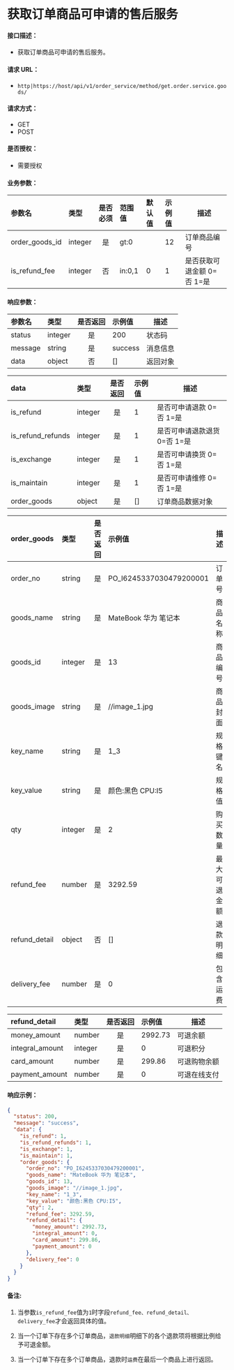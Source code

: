 # 获取订单商品可申请的售后服务

#### 接口描述：
- 获取订单商品可申请的售后服务。

#### 请求 URL：
- `http|https://host/api/v1/order_service/method/get.order.service.goods/`

#### 请求方式：
- GET
- POST

#### 是否授权：
- 需要授权

#### 业务参数：
|参数名|类型|是否必须|范围值|默认值|示例值|描述|
|:----|:---|:---:|:-----|:-----|:-----|-----|
|order_goods_id |integer |是 |gt:0 | |12 |订单商品编号 |
|is_refund_fee |integer |否 |in:0,1 |0 |1 |是否获取可退金额 0=否 1=是 |

#### 响应参数：
|参数名|类型|是否返回|示例值|描述|
|:-----|:-----|:---:|:-----|-----|
|status |integer |是 |200 |状态码 |
|message |string |是 |success |消息信息 |
|data |object |否 |[] |返回对象 |

|data|类型|是否返回|示例值|描述|
|:-----|:-----|:---:|:-----|-----|
|is_refund |integer |是 |1 |是否可申请退款 0=否 1=是 |
|is_refund_refunds |integer |是 |1 |是否可申请退款退货 0=否 1=是 |
|is_exchange |integer |是 |1 |是否可申请换货 0=否 1=是 |
|is_maintain |integer |是 |1 |是否可申请维修 0=否 1=是 |
|order_goods |object |是 |[] |订单商品数据对象 |

|order_goods|类型|是否返回|示例值|描述|
|:-----|:-----|:---:|:-----|-----|
|order_no |string |是 |PO_I6245337030479200001 |订单号 |
|goods_name |string |是 |MateBook 华为 笔记本 |商品名称 |
|goods_id |integer |是 |13 |商品编号 |
|goods_image |string |是 |//image_1.jpg |商品封面 |
|key_name |string |是 |1_3 |规格键名 |
|key_value |string |是 |颜色:黑色 CPU:I5 |规格值 |
|qty |integer |是 |2 |购买数量 |
|refund_fee |number |是 |3292.59 |最大可退金额 |
|refund_detail |object |否 |[] |退款明细 |
|delivery_fee |number |是 |0 |包含运费 |

|refund_detail|类型|是否返回|示例值|描述|
|:-----|:-----|:---:|:-----|-----|
|money_amount |number |是 |2992.73 |可退余额 |
|integral_amount |integer |是 |0 |可退积分 |
|card_amount |number |是 |299.86 |可退购物余额 |
|payment_amount |number |是 |0 |可退在线支付 |

#### 响应示例：
```json
{
  "status": 200,
  "message": "success",
  "data": {
    "is_refund": 1,
    "is_refund_refunds": 1,
    "is_exchange": 1,
    "is_maintain": 1,
    "order_goods": {
      "order_no": "PO_I6245337030479200001",
      "goods_name": "MateBook 华为 笔记本",
      "goods_id": 13,
      "goods_image": "//image_1.jpg",
      "key_name": "1_3",
      "key_value": "颜色:黑色 CPU:I5",
      "qty": 2,
      "refund_fee": 3292.59,
      "refund_detail": {
        "money_amount": 2992.73,
        "integral_amount": 0,
        "card_amount": 299.86,
        "payment_amount": 0
      },
      "delivery_fee": 0
    }
  }
}
```

#### 备注:
1. 当参数`is_refund_fee`值为`1`时字段`refund_fee、refund_detail、delivery_fee`才会返回具体的值。

2. 当一个订单下存在多个订单商品，`退款明细`明细下的各个退款项将根据比例给予可退金额。

3. 当一个订单下存在多个订单商品，退款时`运费`在最后一个商品上进行返回。